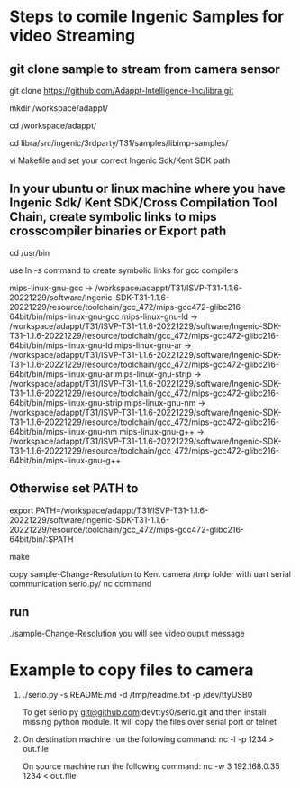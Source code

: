 # Steps to comile Ingenic Samples for video Streaming

## git clone sample to stream from camera sensor

git clone https://github.com/Adappt-Intelligence-Inc/libra.git

mkdir /workspace/adappt/

cd  /workspace/adappt/


cd libra/src/ingenic/3rdparty/T31/samples/libimp-samples/


vi Makefile and set your correct Ingenic Sdk/Kent SDK path



## In your ubuntu or linux machine where you have Ingenic Sdk/ Kent SDK/Cross Compilation Tool Chain, create symbolic links to mips crosscompiler binaries or Export path 

cd  /usr/bin

use ln -s command to create symbolic links for gcc compilers

mips-linux-gnu-gcc -> /workspace/adappt/T31/ISVP-T31-1.1.6-20221229/software/Ingenic-SDK-T31-1.1.6-20221229/resource/toolchain/gcc_472/mips-gcc472-glibc216-64bit/bin/mips-linux-gnu-gcc
mips-linux-gnu-ld -> /workspace/adappt/T31/ISVP-T31-1.1.6-20221229/software/Ingenic-SDK-T31-1.1.6-20221229/resource/toolchain/gcc_472/mips-gcc472-glibc216-64bit/bin/mips-linux-gnu-ld
mips-linux-gnu-ar -> /workspace/adappt/T31/ISVP-T31-1.1.6-20221229/software/Ingenic-SDK-T31-1.1.6-20221229/resource/toolchain/gcc_472/mips-gcc472-glibc216-64bit/bin/mips-linux-gnu-ar
mips-linux-gnu-strip -> /workspace/adappt/T31/ISVP-T31-1.1.6-20221229/software/Ingenic-SDK-T31-1.1.6-20221229/resource/toolchain/gcc_472/mips-gcc472-glibc216-64bit/bin/mips-linux-gnu-strip
mips-linux-gnu-nm -> /workspace/adappt/T31/ISVP-T31-1.1.6-20221229/software/Ingenic-SDK-T31-1.1.6-20221229/resource/toolchain/gcc_472/mips-gcc472-glibc216-64bit/bin/mips-linux-gnu-nm
mips-linux-gnu-g++ -> /workspace/adappt/T31/ISVP-T31-1.1.6-20221229/software/Ingenic-SDK-T31-1.1.6-20221229/resource/toolchain/gcc_472/mips-gcc472-glibc216-64bit/bin/mips-linux-gnu-g++


## Otherwise set PATH to   


export PATH=/workspace/adappt/T31/ISVP-T31-1.1.6-20221229/software/Ingenic-SDK-T31-1.1.6-20221229/resource/toolchain/gcc_472/mips-gcc472-glibc216-64bit/bin/:$PATH


make 


copy sample-Change-Resolution  to Kent camera  /tmp folder with uart serial communication serio.py/ nc command


## run 

./sample-Change-Resolution  you will  see video ouput message




# Example to copy files to camera

1.  ./serio.py -s README.md  -d /tmp/readme.txt -p /dev/ttyUSB0

	To get serio.py git@github.com:devttys0/serio.git  and then install missing python module. It will copy the files over serial port or telnet


2. On destination machine run the following command: nc -l -p 1234 > out.file

   On source machine run the following command: nc -w 3 192.168.0.35 1234 < out.file
